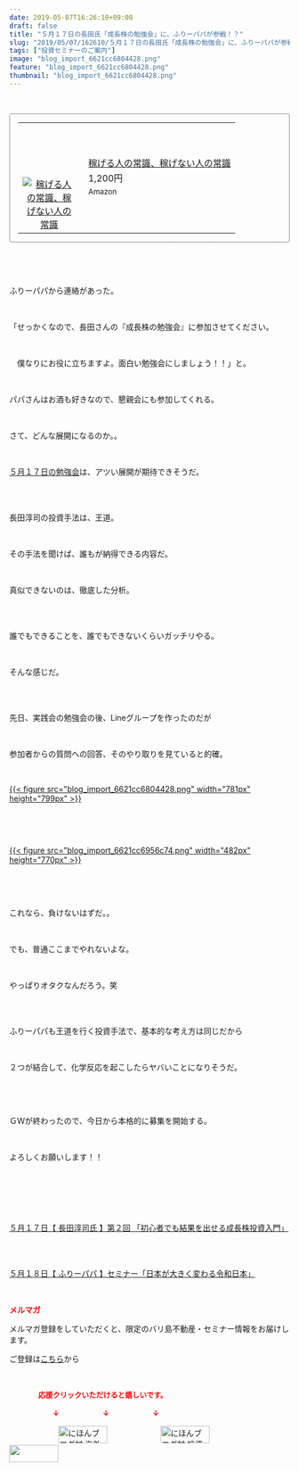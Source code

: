 ```yaml
---
date: 2019-05-07T16:26:10+09:00
draft: false
title: "５月１７日の長田氏「成長株の勉強会」に、ふりーパパが参戦！？"
slug: "2019/05/07/162610/５月１７日の長田氏「成長株の勉強会」に、ふりーパパが参戦！？"
tags: ["投資セミナーのご案内"]
image: "blog_import_6621cc6804428.png"
feature: "blog_import_6621cc6804428.png"
thumbnail: "blog_import_6621cc6804428.png"
---
```

<p> </p><div contenteditable="false" style="padding: 15px; border-radius: 4px; border: 1px dotted currentColor; border-image: none;"><table border="0" cellpadding="0" cellspacing="0" style="margin: 0px; table-layout: fixed;" width="100%">	<tbody width="100%">		<tr>			<td aligin="center" style="vertical-align: middle;" width="95"><span style="text-align: center; display: block;"><a alt0="AmebaAffiliate" alt1="稼げる人の常識、稼げない人の常識" alt2="Amazon" alt3="https://images-fe.ssl-images-amazon.com/images/I/51Ft8zEBpkL._SL160_.jpg" alt4="1" href="4802110227?SubscriptionId=AKIAJLD6FH2TADXIQKDQ&amp;tag=amebablog-a2371184-22&amp;linkCode=xm2&amp;camp=2025&amp;creative=165953&amp;creativeASIN=4802110227" target="_blank"><img alt="稼げる人の常識、稼げない人の常識" border="0" data-img="affiliate" src="data:image/svg+xml;charset=utf-8,%3Csvg%20xmlns%3D%22http%3A%2F%2Fwww.w3.org%2F2000%2Fsvg%22%20title%3D%22Placeholder%20for%20Images%22%20role%3D%22presentation%22%20viewBox%3D%220%200%201%201%22%20%2F%3E" style="margin: 0px; vertical-align: middle; max-width: 95px;" data-src="https://images-fe.ssl-images-amazon.com/images/I/51Ft8zEBpkL._SL160_.jpg"/><noscript><img alt="稼げる人の常識、稼げない人の常識" border="0" data-img="affiliate" src="https://images-fe.ssl-images-amazon.com/images/I/51Ft8zEBpkL._SL160_.jpg" style="margin: 0px; vertical-align: middle; max-width: 95px;"></noscript></a></span></td>			<td style="line-height: 1.5; padding-left: 15px; vertical-align: middle;"><a alt0="AmebaAffiliate" alt1="稼げる人の常識、稼げない人の常識" alt2="Amazon" alt3="https://images-fe.ssl-images-amazon.com/images/I/51Ft8zEBpkL._SL160_.jpg" alt4="1" href="4802110227?SubscriptionId=AKIAJLD6FH2TADXIQKDQ&amp;tag=amebablog-a2371184-22&amp;linkCode=xm2&amp;camp=2025&amp;creative=165953&amp;creativeASIN=4802110227" target="_blank">稼げる人の常識、稼げない人の常識</a>			<div style="padding: 3px 0px;">1,200円</div>			<div style="font-size: 0.83em;">Amazon</div></td>		</tr>	</tbody></table></div><p> </p><p> </p><p>ふりーパパから連絡があった。</p><p> </p><p>「せっかくなので、長田さんの『成長株の勉強会』に参加させてください。</p><p> </p><p>　僕なりにお役に立ちますよ。面白い勉強会にしましょう！！」と。</p><p> </p><p>パパさんはお酒も好きなので、懇親会にも参加してくれる。</p><p> </p><p>さて、どんな展開になるのか。。</p><p> </p><p><a href="entry-12458466781.html" target="_blank">５月１７日の勉強会</a>は、アツい展開が期待できそうだ。</p><p> </p><p><br/>長田淳司の投資手法は、王道。</p><p> </p><p>その手法を聞けば、誰もが納得できる内容だ。</p><p> </p><p>真似できないのは、徹底した分析。</p><p> </p><p><br/>誰でもできることを、誰でもできないくらいガッチリやる。</p><p> </p><p>そんな感じだ。</p><p> </p><p><br/>先日、実践会の勉強会の後、Lineグループを作ったのだが</p><p> </p><p>参加者からの質問への回答、そのやり取りを見ていると的確。</p><p> </p><p><a href="blog_import_6621cc6804428.png">{{< figure src="blog_import_6621cc6804428.png" width="781px" height="799px" >}}</a></p><p> </p><p> </p><p><a href="blog_import_6621cc6956c74.png">{{< figure src="blog_import_6621cc6956c74.png" width="482px" height="770px" >}}</a></p><p> </p><p> </p><p>これなら、負けないはずだ。。</p><p> </p><p>でも、普通ここまでやれないよな。</p><p> </p><p>やっぱりオタクなんだろう。笑</p><p> </p><p><br/>ふりーパパも王道を行く投資手法で、基本的な考え方は同じだから</p><p> </p><p>２つが結合して、化学反応を起こしたらヤバいことになりそうだ。</p><p> </p><p> </p><p>ＧＷが終わったので、今日から本格的に募集を開始する。</p><p> </p><p>よろしくお願いします！！</p><p> </p><p> </p><p> </p><p><a href="entry-12458466781.html" target="_blank">５月１７日【 長田淳司氏 】第２回 「初心者でも結果を出せる成長株投資入門」</a></p><p> </p><p><br/><a href="entry-12458710368.html" target="_blank">５月１８日【 ふりーパパ 】セミナー「日本が大きく変わる令和日本」</a></p><p> </p><p><span style="font-weight: bold;"><span style="color: rgb(255, 0, 0);">メルマガ</span></span></p><p>メルマガ登録をしていただくと、限定のバリ島不動産・セミナー情報をお届けします。</p><p>ご登録は<a href="f9eeVI" target="_blank">こちら</a>から</p><p style="text-align: center;"> </p><p><font color="#ff0000" size="2"><strong>　　　　応援クリックいただけると嬉しいです。</strong></font></p><p><font color="#ff0000" size="2"><strong>　　　　　　↓　　　　　　↓　　　　　　↓</strong></font></p><p><a href="ranking.html?p_cid=01260127" id="&amp;blogmura_banner"><img alt="にほんブログ村 海外生活ブログ バリ島情報へ" border="0" height="31" src="data:image/svg+xml;charset=utf-8,%3Csvg%20xmlns%3D%22http%3A%2F%2Fwww.w3.org%2F2000%2Fsvg%22%20title%3D%22Placeholder%20for%20Images%22%20role%3D%22presentation%22%20viewBox%3D%220%200%2088%2031%22%20%2F%3E" width="88" data-src="//overseas.blogmura.com/bali/img/bali88_31.gif" style="aspect-ratio: auto 88 / 31;"/><noscript><img alt="にほんブログ村 海外生活ブログ バリ島情報へ" border="0" height="31" src="//overseas.blogmura.com/bali/img/bali88_31.gif" width="88"></noscript></a>  <a href="ranking.html?p_cid=01260127" id="&amp;blogmura_banner"><img alt="にほんブログ村 投資ブログ 不動産投資へ" border="0" height="31" src="data:image/svg+xml;charset=utf-8,%3Csvg%20xmlns%3D%22http%3A%2F%2Fwww.w3.org%2F2000%2Fsvg%22%20title%3D%22Placeholder%20for%20Images%22%20role%3D%22presentation%22%20viewBox%3D%220%200%2088%2031%22%20%2F%3E" width="88" data-src="//investment.blogmura.com/hudousantoushi/img/hudousantoushi88_31.gif" style="aspect-ratio: auto 88 / 31;"/><noscript><img alt="にほんブログ村 投資ブログ 不動産投資へ" border="0" height="31" src="//investment.blogmura.com/hudousantoushi/img/hudousantoushi88_31.gif" width="88"></noscript></a> <a href="link.php?1804582" title="人気ブログランキングへ"><img border="0" height="31" src="data:image/svg+xml;charset=utf-8,%3Csvg%20xmlns%3D%22http%3A%2F%2Fwww.w3.org%2F2000%2Fsvg%22%20title%3D%22Placeholder%20for%20Images%22%20role%3D%22presentation%22%20viewBox%3D%220%200%2088%2031%22%20%2F%3E" width="88" data-src="https://blog.with2.net/img/banner/banner_22.gif" style="aspect-ratio: auto 88 / 31;"/><noscript><img border="0" height="31" src="https://blog.with2.net/img/banner/banner_22.gif" width="88"></noscript></a></p><p> </p>

